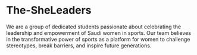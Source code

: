 # The-SheLeaders
We are a group of dedicated students passionate about celebrating the leadership and empowerment of Saudi women in sports. Our team believes in the transformative power of sports as a platform for women to challenge stereotypes, break barriers, and inspire future generations.
